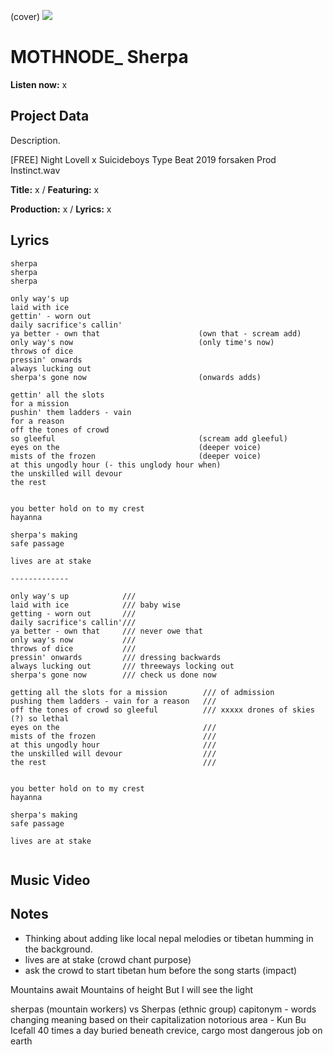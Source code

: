 (cover) ![](57175019_319474918741616_8502199518755923887_n.jpg)

# MOTHNODE_ Sherpa

**Listen now:** x

## Project Data

Description.

[FREE] Night Lovell x Suicideboys Type Beat 2019  forsaken  Prod Instinct.wav


**Title:** x / **Featuring:** x

**Production:** x / **Lyrics:** x

## Lyrics

```
sherpa
sherpa
sherpa

only way's up
laid with ice
gettin' - worn out 
daily sacrifice's callin' 
ya better - own that                      (own that - scream add)
only way's now                            (only time's now)
throws of dice
pressin' onwards 
always lucking out
sherpa's gone now                         (onwards adds)

gettin' all the slots 
for a mission
pushin' them ladders - vain 
for a reason
off the tones of crowd 
so gleeful                                (scream add gleeful)
eyes on the                               (deeper voice)
mists of the frozen                       (deeper voice)
at this ungodly hour (- this unglody hour when)
the unskilled will devour
the rest


you better hold on to my crest
hayanna

sherpa's making 
safe passage

lives are at stake

-------------

only way's up            ///
laid with ice            /// baby wise
getting - worn out       ///
daily sacrifice's callin'/// 
ya better - own that     /// never owe that
only way's now           /// 
throws of dice           /// 
pressin' onwards         /// dressing backwards
always lucking out       /// threeways locking out
sherpa's gone now        /// check us done now

getting all the slots for a mission        /// of admission
pushing them ladders - vain for a reason   ///
off the tones of crowd so gleeful          /// xxxxx drones of skies (?) so lethal
eyes on the                                ///
mists of the frozen                        ///
at this ungodly hour                       ///
the unskilled will devour                  ///
the rest                                   ///


you better hold on to my crest
hayanna

sherpa's making 
safe passage

lives are at stake


```

## Music Video


## Notes
+ Thinking about adding like local nepal melodies or tibetan humming in the background.
+ lives are at stake (crowd chant purpose)
+ ask the crowd to start tibetan hum before the song starts (impact)

Mountains await
Mountains of height 
But I will see the light



sherpas (mountain workers) vs Sherpas (ethnic group)
capitonym - words changing meaning based on their capitalization
notorious area - Kun Bu Icefall
40 times a day
buried beneath
crevice, cargo 
most dangerous job on earth
